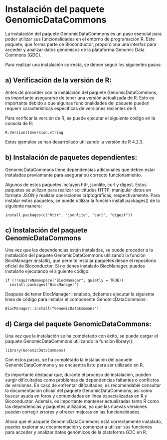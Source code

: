 # Instalación del paquete GenomicDataCommons

La instalación del paquete GenomicDataCommons es un paso esencial para poder utilizar sus funcionalidades en el entorno de programación R. Este paquete, que forma parte de Bioconductor, proporciona una interfaz para acceder y analizar datos genómicos de la plataforma Genomic Data Commons (GDC).

Para realizar una instalación correcta, se deben seguir los siguientes pasos:

## a) Verificación de la versión de R:

Antes de proceder con la instalación del paquete GenomicDataCommons, es importante asegurarse de tener una versión actualizada de R. Esto es importante debido a que algunas funcionalidades del paquete pueden requerir características específicas de versiones recientes de R.

Para verificar la versión de R, se puede ejecutar el siguiente código en la consola de R:

```{r}
R.Version()$version.string
```

Estos ejemplos se han desarrollado utilizando la versión de R 4.2.3.


## b) Instalación de paquetes dependientes: 

GenomicDataCommons tiene dependencias adicionales que deben estar instaladas previamente para asegurar su correcto funcionamiento.

Algunos de estos paquetes incluyen httr, jsonlite, curl y digest. Estos paquetes se utilizan para realizar solicitudes HTTP, manipular datos en formato JSON y realizar operaciones criptográficas, respectivamente. Para instalar estos paquetes, se puede utilizar la función install.packages() de la siguiente manera:

```{r}
install.packages(c("httr", "jsonlite", "curl", "digest"))
```

## c) Instalación del paquete GenomicDataCommons

Una vez que las dependencias están instaladas, se puede proceder a la instalación del paquete GenomicDataCommons utilizando la función BiocManager::install(), que permite instalar paquetes desde el repositorio oficial de Bioconductor. Si no tienes instalado BiocManager, puedes instalarlo ejecutando el siguiente código:

```{r}
if (!requireNamespace("BiocManager", quietly = TRUE))
  install.packages("BiocManager")
```

Después de tener BiocManager instalado, debemos ejecutar la siguiente línea de código para instalar el componente GenomicDataCommons:

```{r}
BiocManager::install("GenomicDataCommons")
```

## d) Carga del paquete GenomicDataCommons:

Una vez que la instalación se ha completado con éxito, se puede cargar el paquete GenomicDataCommons utilizando la función library():

```{r}
library(GenomicDataCommons)
```

Con estos pasos, se ha completado la instalación del paquete GenomicDataCommons y se encuentra listo para ser utilizado en R.

Es importante destacar que, durante el proceso de instalación, pueden surgir dificultades como problemas de dependencias faltantes o conflictos de versiones. En caso de enfrentar dificultades, es recomendable consultar la documentación oficial del paquete GenomicDataCommons, así como buscar ayuda en foros y comunidades en línea especializadas en R y Bioconductor. Además, es importante mantener actualizadas tanto R como las dependencias y paquetes utilizados, ya que las nuevas versiones pueden corregir errores y ofrecer mejoras en las funcionalidades.

Ahora que el paquete GenomicDataCommons está correctamente instalado, puedes explorar su documentación y comenzar a utilizar sus funciones para acceder y analizar datos genómicos de la plataforma GDC en R.